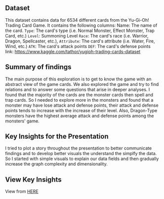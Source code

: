 ## Dataset
This dataset contains data for 6534 different cards from the Yu-Gi-Oh! Trading Card Game. It contains the following columns: Name: The name of the card.
`Type`: The card's type (i.e. Normal Monster, Effect Monster, Trap Card, etc.)
`Level`: Summoning Level
`Race`: The card's race (i.e. Warrior, Dragon, Spellcaster, etc.),
`Attribute`: The card's attribute (i.e. Water, Fire, Wind, etc.)
`ATK`: The card's attack points
`DEF`: The card's defense points
<br>
link: https://www.kaggle.com/tathor/yugioh-trading-cards-dataset


## Summary of findings
The main purpose of this exploration is to get to know the game with an abstract view of the game cards. We also explored the game and try to find relations and to answer some questions that arise in deeper analyses.
I found that the majority of the cards are the monster cards then spell and trap cards. So I needed to explore more in the monsters and found that a monster may have lose attack and defense points, their attack and defense points tends to increase with the increase of their level. Also, Dragon-Type monsters have the highest average attack and defense points among the monsters' game.

## Key Insights for the Presentation
I tried to plot a story throughout the presentation to better communicate findings and to develop better visuals the understand the simplfy the data. So I started with simple visuals to explain our data fields and then gradually increase the graph complexity and dimensionality.

## View Key Insights
View from [HERE](/publish/yugioh_explain.slides.html)

